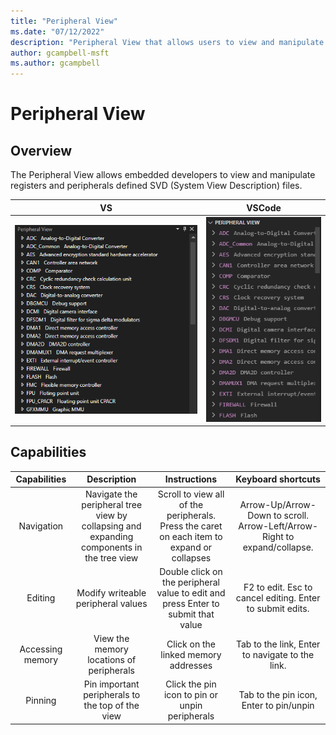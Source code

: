 ```yaml
---
title: "Peripheral View"
ms.date: "07/12/2022"
description: "Peripheral View that allows users to view and manipulate peripherals."
author: gcampbell-msft
ms.author: gcampbell
---
```

# Peripheral View

## Overview

The Peripheral View allows embedded developers to view and manipulate registers and peripherals defined SVD (System View Description) files.

|VS|VSCode|
|:-:|:-:|
|![Peripheral View in VS](media/peripheral-viewer.png)|![Peripheral View in VSCode](media/peripheral-viewer-vscode.png)|

## Capabilities

|Capabilities|Description|Instructions|Keyboard shortcuts|
|:-:|:-:|:-:|:-:|
|Navigation|Navigate the peripheral tree view by collapsing and expanding components in the tree view|Scroll to view all of the peripherals. Press the caret on each item to expand or collapses|Arrow-Up/Arrow-Down to scroll. Arrow-Left/Arrow-Right to expand/collapse.
|Editing|Modify writeable peripheral values|Double click on the peripheral value to edit and press Enter to submit that value|F2 to edit. Esc to cancel editing. Enter to submit edits.|
|Accessing memory|View the memory locations of peripherals|Click on the linked memory addresses|Tab to the link, Enter to navigate to the link.|
|Pinning|Pin important peripherals to the top of the view|Click the pin icon to pin or unpin peripherals|Tab to the pin icon, Enter to pin/unpin|
